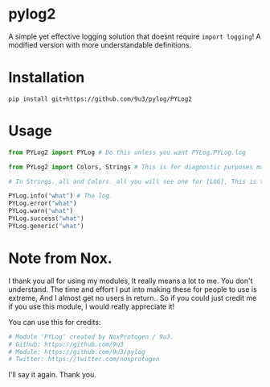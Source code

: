 # pylog2

A simple yet effective logging solution that doesnt require `import logging`!
A modified version with more understandable definitions.

# Installation

`pip install git+https://github.com/9u3/pylog/PYLog2`

# Usage

```python
from PYLog2 import PYLog # Do this unless you want PYLog.PYLog.log

from PYLog2 import Colors, Strings # This is for diagnostic purposes mainly.

# In Strings._all and Colors._all you will see one for [LOG], This is the generic one.

PYLog.info("what") # The log.
PYLog.error("what")
PYLog.warn("what")
PYLog.success("what")
PYLog.generic("what")
```

# Note from Nox.

I thank you all for using my modules, It really means a lot to me. You don't understand.
The time and effort I put into making these for people to use is extreme, And I almost get no users in return..
So if you could just credit me if you use this module, I would really appreciate it!

You can use this for credits:
```python
# Module 'PYLog' created by NoxProtogen / 9u3.
# Github: https://github.com/9u3
# Module: https://github.com/9u3/pylog
# Twitter: https://twitter.com/noxprotogen
```
I'll say it again. Thank you.
